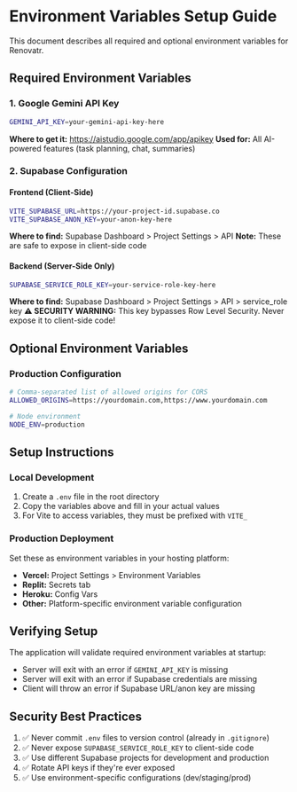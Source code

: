 # Environment Variables Setup Guide

This document describes all required and optional environment variables for Renovatr.

## Required Environment Variables

### 1. Google Gemini API Key
```bash
GEMINI_API_KEY=your-gemini-api-key-here
```
**Where to get it:** https://aistudio.google.com/app/apikey
**Used for:** All AI-powered features (task planning, chat, summaries)

### 2. Supabase Configuration

#### Frontend (Client-Side)
```bash
VITE_SUPABASE_URL=https://your-project-id.supabase.co
VITE_SUPABASE_ANON_KEY=your-anon-key-here
```
**Where to find:** Supabase Dashboard > Project Settings > API
**Note:** These are safe to expose in client-side code

#### Backend (Server-Side Only)
```bash
SUPABASE_SERVICE_ROLE_KEY=your-service-role-key-here
```
**Where to find:** Supabase Dashboard > Project Settings > API > service_role key
**⚠️ SECURITY WARNING:** This key bypasses Row Level Security. Never expose it to client-side code!

## Optional Environment Variables

### Production Configuration
```bash
# Comma-separated list of allowed origins for CORS
ALLOWED_ORIGINS=https://yourdomain.com,https://www.yourdomain.com

# Node environment
NODE_ENV=production
```

## Setup Instructions

### Local Development
1. Create a `.env` file in the root directory
2. Copy the variables above and fill in your actual values
3. For Vite to access variables, they must be prefixed with `VITE_`

### Production Deployment
Set these as environment variables in your hosting platform:
- **Vercel:** Project Settings > Environment Variables
- **Replit:** Secrets tab
- **Heroku:** Config Vars
- **Other:** Platform-specific environment variable configuration

## Verifying Setup

The application will validate required environment variables at startup:
- Server will exit with an error if `GEMINI_API_KEY` is missing
- Server will exit with an error if Supabase credentials are missing
- Client will throw an error if Supabase URL/anon key are missing

## Security Best Practices

1. ✅ Never commit `.env` files to version control (already in `.gitignore`)
2. ✅ Never expose `SUPABASE_SERVICE_ROLE_KEY` to client-side code
3. ✅ Use different Supabase projects for development and production
4. ✅ Rotate API keys if they're ever exposed
5. ✅ Use environment-specific configurations (dev/staging/prod)

